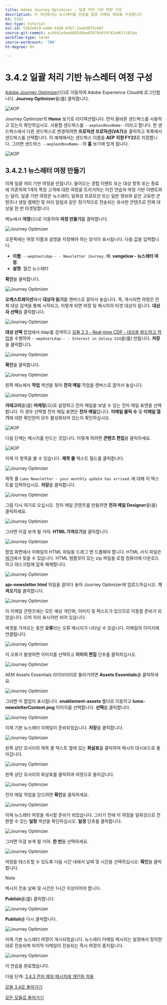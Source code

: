 ```yaml
---
title: Adobe Journey Optimizer - 일괄 처리 기반 여정 구성
description: 이 섹션에서는 뉴스레터를 전송할 일괄 이메일 여정을 구성합니다
kt: 5342
doc-type: tutorial
exl-id: 52b2e019-e408-4160-87b7-2aabd0f3c68f
source-git-commit: acb941e4ee668248ae0767bb9f4f42e067c181ba
workflow-type: tm+mt
source-wordcount: '786'
ht-degree: 0%

---
```


# 3.4.2 일괄 처리 기반 뉴스레터 여정 구성

[Adobe Journey Optimizer](https://experience.adobe.com)(으)로 이동하여 Adobe Experience Cloud에 로그인합니다. **Journey Optimizer**&#x200B;을(를) 클릭합니다.

![AOP](./../../../modules/ajo-b2c/module3.2/images/acophome.png)

Journey Optimizer의 **Home** 보기로 리디렉션됩니다. 먼저 올바른 샌드박스를 사용하고 있는지 확인하십시오. 사용할 샌드박스를 `--aepSandboxName--`이라고 합니다. 한 샌드박스에서 다른 샌드박스로 변경하려면 **프로덕션 프로덕션(VA7)**&#x200B;을 클릭하고 목록에서 샌드박스를 선택합니다. 이 예제에서는 샌드박스 이름을 **AEP 지원 FY22**&#x200B;로 지정합니다. 그러면 샌드박스 `--aepSandboxName--`의 **홈** 보기에 있게 됩니다.

![AOP](./../../../modules/ajo-b2c/module3.2/images/acoptriglp.png)

## 3.4.2.1 뉴스레터 여정 만들기

이제 일괄 처리 기반 여정을 만듭니다. 들어오는 경험 이벤트 또는 대상 항목 또는 종료에 의존하여 1개의 특정 고객에 대한 여정을 트리거하는 이전 연습의 여정 기반 이벤트와는 달리, 일괄 기반 여정은 뉴스레터, 일회성 프로모션 또는 일반 정보와 같은 고유한 콘텐츠나 생일 캠페인 및 미리 알림과 같은 정기적으로 전송되는 유사한 콘텐츠로 전체 대상을 한 번 타겟팅합니다.

메뉴에서 **여정**(으)로 이동하여 **여정 만들기**&#x200B;를 클릭합니다.

![Journey Optimizer](./images/oc43.png)

오른쪽에는 여정 이름과 설명을 지정해야 하는 양식이 표시됩니다. 다음 값을 입력합니다.

- **이름**: `--aepUserLdap-- - Newsletter Journey`. 예: **vangeluw - 뉴스레터 여정**.
- **설명**: 월간 뉴스레터

**확인**&#x200B;을 클릭합니다.

![Journey Optimizer](./images/batchj2.png)

**오케스트레이션**&#x200B;에서 **대상자 읽기**&#x200B;를 캔버스로 끌어서 놓습니다. 즉, 게시되면 여정은 전체 대상 검색을 통해 시작되고, 이렇게 되면 여정 및 메시지의 타겟 대상이 됩니다. **대상자 선택**&#x200B;을 클릭합니다.

![Journey Optimizer](./images/batchj3.png)

**대상 선택** 팝업에서 ldap를 검색하고 [모듈 2.3 - Real-time CDP - 대상을 빌드하고 작업](./../../../modules/rtcdp-b2c/module2.3/real-time-cdp-build-a-segment-take-action.md)을 수행하여 `--aepUserLdap-- - Interest in Galaxy S24`을(를) 만듭니다. **저장**&#x200B;을 클릭합니다.

![Journey Optimizer](./images/batchj5.png)

**확인**&#x200B;을 클릭합니다.

![Journey Optimizer](./images/batchj6.png)

왼쪽 메뉴에서 **작업** 섹션을 찾아 **전자 메일** 작업을 캔버스로 끌어서 놓습니다.

![Journey Optimizer](./images/batchj7.png)

**카테고리**&#x200B;을(를) **마케팅**(으)로 설정하고 전자 메일을 보낼 수 있는 전자 메일 표면을 선택합니다. 이 경우 선택할 전자 메일 표면은 **전자 메일**&#x200B;입니다. **이메일 클릭 수** 및 **이메일 열기**&#x200B;에 대한 확인란이 모두 활성화되어 있는지 확인하십시오.

![AOP](./images/journeyactions1eee.png)

다음 단계는 메시지를 만드는 것입니다. 이렇게 하려면 **콘텐츠 편집**&#x200B;을 클릭하세요.

![AOP](./images/journeyactions2.png)

이제 이 항목을 볼 수 있습니다. **제목 줄** 텍스트 필드를 클릭합니다.

![Journey Optimizer](./images/batch4.png)

제목 줄 `Luma Newsletter - your monthly update has arrived.`에 대해 이 텍스트를 입력하십시오. **저장**&#x200B;을 클릭합니다.

![Journey Optimizer](./images/batch5.png)

그럼 다시 여기로 오십시오. 전자 메일 콘텐츠를 만들려면 **전자 메일 Designer**&#x200B;을(를) 클릭하세요.

![Journey Optimizer](./images/batch6.png)

그러면 이걸 보게 될 거야. **HTML 가져오기**&#x200B;를 클릭합니다.

![Journey Optimizer](./images/batch7.png)

팝업 화면에서 이메일의 HTML 파일을 드래그 앤 드롭해야 합니다. HTML 서식 파일은 [여기](./../../../assets/html/ajo-newsletter.html.zip)에서 찾을 수 있습니다. HTML 템플릿이 있는 zip 파일을 로컬 컴퓨터에 다운로드하고 데스크탑에 압축 해제합니다.

![Journey Optimizer](./images/html1.png)

**ajo-newsletter.html** 파일을 끌어다 놓아 Journey Optimizer에 업로드하십시오. **가져오기**&#x200B;를 클릭합니다.

![Journey Optimizer](./images/batch8.png)

이 이메일 콘텐츠에는 모든 예상 개인화, 이미지 및 텍스트가 있으므로 이동할 준비가 되었습니다. 오퍼 자리 표시자만 비어 있습니다.

에셋을 가져오는 동안 **오류**&#x200B;라는 오류 메시지가 나타날 수 있습니다. 이메일의 이미지에 연결됩니다.

![Journey Optimizer](./images/errorfetch.png)

이 오류가 발생하면 이미지를 선택하고 **이미지 편집** 단추를 클릭하십시오.

![Journey Optimizer](./images/errorfetch1.png)

AEM Assets Essentials 라이브러리로 돌아가려면 **Assets Essentials**&#x200B;을 클릭하세요.

![Journey Optimizer](./images/errorfetch2.png)

그러면 이 팝업이 표시됩니다. **enablement-assets** 폴더로 이동하고 **luma-newsletterContent.png** 이미지를 선택합니다. **선택**&#x200B;을 클릭합니다.

![Journey Optimizer](./images/errorfetch3.png)

이제 기본 뉴스레터 이메일이 준비되었습니다. **저장**&#x200B;을 클릭합니다.

![Journey Optimizer](./images/ready.png)

왼쪽 상단 모서리의 제목 줄 텍스트 옆에 있는 **화살표**&#x200B;를 클릭하여 메시지 대시보드로 돌아갑니다.

![Journey Optimizer](./images/batch9.png)

왼쪽 상단 모서리의 화살표를 클릭하여 여정으로 돌아갑니다.

![Journey Optimizer](./images/oc79aeee.png)

전자 메일 작업을 닫으려면 **확인**&#x200B;을 클릭하세요.

![Journey Optimizer](./images/oc79beee.png)

이제 뉴스레터 여정을 게시할 준비가 되었습니다. 그러기 전에 이 여정을 일회성으로 전환할 수 있는 **일정** 섹션을 확인하십시오. **일정** 단추를 클릭합니다.

![Journey Optimizer](./images/batchj12.png)

그러면 이걸 보게 될 거야. **한 번**&#x200B;을 선택하세요.

![Journey Optimizer](./images/sch1.png)

여정을 테스트할 수 있도록 다음 시간 내에서 날짜 및 시간을 선택하십시오. **확인**&#x200B;을 클릭합니다.

>[!NOTE]
>
>메시지 전송 날짜 및 시간은 1시간 이상이어야 합니다.

**Publish**&#x200B;을(를) 클릭합니다.

![Journey Optimizer](./images/batchj13.png)

**Publish**&#x200B;을 다시 클릭합니다.

![Journey Optimizer](./images/batchj14.png)

이제 기본 뉴스레터 여정이 게시되었습니다. 뉴스레터 이메일 메시지는 일정에서 정의한 대로 전송되며 마지막 이메일이 전송되는 즉시 여정이 중지됩니다.

![Journey Optimizer](./images/batchj14eee.png)

이 연습을 완료했습니다.

다음 단계: [3.4.3 전자 메일 메시지에 개인화 적용](./ex3.md)

[모듈 3.4로 돌아가기](./journeyoptimizer.md)

[모든 모듈로 돌아가기](../../../overview.md)
